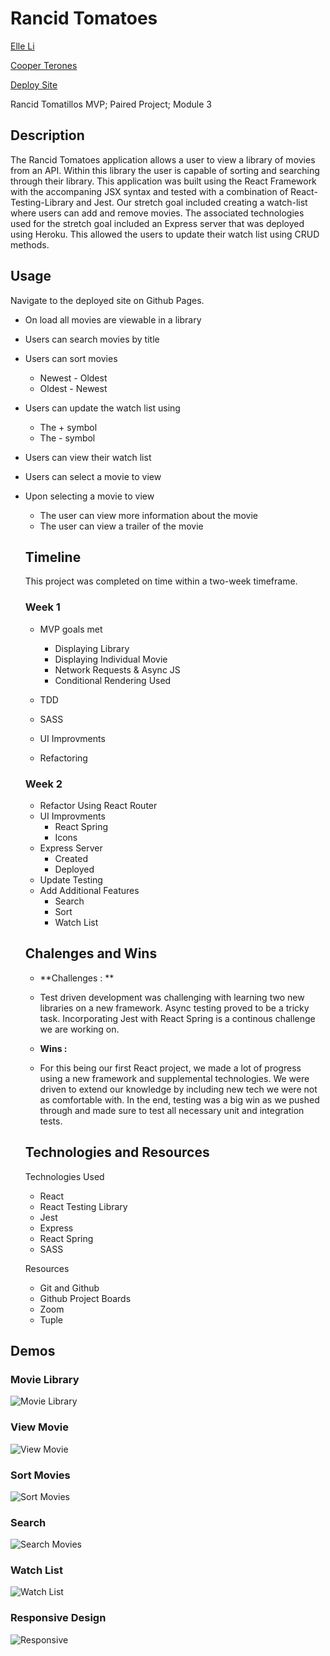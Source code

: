 # Rancid Tomatoes

[Elle Li](https://github.com/Elle624)

[Cooper Terones](https://github.com/coopterrones)

[Deploy Site](https://coopterrones.github.io/rancid-tomatoes)

Rancid Tomatillos MVP; Paired Project; Module 3

## Description

The Rancid Tomatoes application allows a user to view a library of movies from an API. Within this library the user is capable of sorting and searching through their library. This application was built using the React Framework with the accompaning JSX syntax and tested with a combination of React-Testing-Library and Jest. Our stretch goal included creating a watch-list where users can add and remove movies. The associated technologies used for the stretch goal included an Express server that was deployed using Heroku. This allowed the users to update their watch list using CRUD methods.

## Usage

Navigate to the deployed site on Github Pages.

- On load all movies are viewable in a library

- Users can search movies by title

- Users can sort movies

  - Newest - Oldest
  - Oldest - Newest

- Users can update the watch list using

  - The + symbol
  - The - symbol

- Users can view their watch list

- Users can select a movie to view

- Upon selecting a movie to view

  - The user can view more information about the movie
  - The user can view a trailer of the movie

  ## Timeline

  This project was completed on time within a two-week timeframe.

  ### Week 1

  - MVP goals met

    - Displaying Library
    - Displaying Individual Movie
    - Network Requests & Async JS
    - Conditional Rendering Used

  - TDD
  - SASS
  - UI Improvments
  - Refactoring

  ### Week 2

  - Refactor Using React Router
  - UI Improvments
    - React Spring
    - Icons
  - Express Server
    - Created
    - Deployed
  - Update Testing
  - Add Additional Features
    - Search
    - Sort
    - Watch List

  ## Chalenges and Wins

  - **Challenges : **
  - Test driven development was challenging with learning two new libraries on a new framework. Async testing proved to be a tricky task. Incorporating Jest with React Spring is a continous challenge we are working on.

  - **Wins :**
  - For this being our first React project, we made a lot of progress using a new framework and supplemental technologies. We were driven to extend our knowledge by including new tech we were not as comfortable with. In the end, testing was a big win as we pushed through and made sure to test all necessary unit and integration tests.

  ## Technologies and Resources

  Technologies Used

  - React
  - React Testing Library
  - Jest
  - Express
  - React Spring
  - SASS

  Resources

  - Git and Github
  - Github Project Boards
  - Zoom
  - Tuple

## Demos 
### Movie Library
![Movie Library](https://media.giphy.com/media/TYqKgtVbeibTXOgqzN/giphy.gif)
### View Movie 
![View Movie](https://media.giphy.com/media/b6sViy0Ux4UMtDyBNR/giphy.gif)
### Sort Movies 
![Sort Movies](https://media.giphy.com/media/2kkumQ1OPvTk0MhRrt/giphy.gif)
### Search 
![Search Movies](https://media.giphy.com/media/HrhegHvoIxwnEmv7rr/giphy.gif)
### Watch List 
![Watch List](https://media.giphy.com/media/HrhegHvoIxwnEmv7rr/giphy.gif)
### Responsive Design
![Responsive](https://media.giphy.com/media/vpF1iJtyOUxxPijGMB/giphy.gif)
